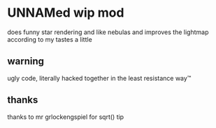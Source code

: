 # UNNAMed wip mod

does funny star rendering and like nebulas and improves the lightmap according to my tastes a little

## warning
ugly code, literally hacked together in the least resistance way:tm:

## thanks
thanks to mr grlockengspiel for sqrt() tip
